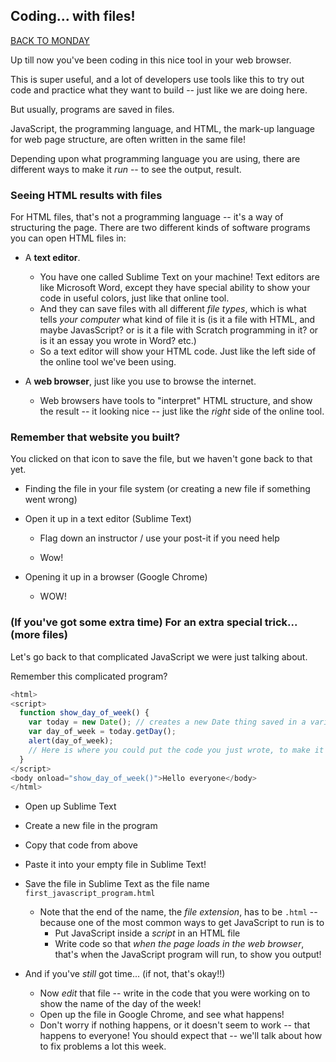 ## Coding... with files!

[BACK TO MONDAY](https://witny-summer-guild-2018.github.io/)

Up till now you've been coding in this nice tool in your web browser.

This is super useful, and a lot of developers use tools like this to try out code and practice what they want to build -- just like we are doing here.

But usually, programs are saved in files.

JavaScript, the programming language, and HTML, the mark-up language for web page structure, are often written in the same file!

Depending upon what programming language you are using, there are different ways to make it *run* -- to see the output, result.

### Seeing HTML results with files

For HTML files, that's not a programming language -- it's a way of structuring the page. There are two different kinds of software programs you can open HTML files in:

* A **text editor**.
  * You have one called Sublime Text on your machine! Text editors are like Microsoft Word, except they have special ability to show your code in useful colors, just like that online tool.
  * And they can save files with all different *file types*, which is what tells *your computer* what kind of file it is (is it a file with HTML, and maybe JavasScript? or is it a file with Scratch programming in it? or is it an essay you wrote in Word? etc.)
  * So a text editor will show your HTML code. Just like the left side of the online tool we've been using.

* A **web browser**, just like you use to browse the internet.
  * Web browsers have tools to "interpret" HTML structure, and show the result -- it looking nice -- just like the *right* side of the online tool.


### Remember that website you built?

You clicked on that icon to save the file, but we haven't gone back to that yet.

* Finding the file in your file system (or creating a new file if something went wrong)

* Open it up in a text editor (Sublime Text)

  * Flag down an instructor / use your post-it if you need help

  * Wow!

* Opening it up in a browser (Google Chrome)

  * WOW!





### (If you've got some extra time) For an extra special trick... (more files)

Let's go back to that complicated JavaScript we were just talking about.

Remember this complicated program?


```javascript
<html>
<script>
  function show_day_of_week() {
    var today = new Date(); // creates a new Date thing saved in a variable called today
    var day_of_week = today.getDay();
    alert(day_of_week);
    // Here is where you could put the code you just wrote, to make it work, and show the actual name of the day!
  }
</script>
<body onload="show_day_of_week()">Hello everyone</body>
</html>
```

* Open up Sublime Text
* Create a new file in the program
* Copy that code from above
* Paste it into your empty file in Sublime Text!
* Save the file in Sublime Text as the file name `first_javascript_program.html`
  * Note that the end of the name, the *file extension*, has to be `.html` -- because one of the most common ways to get JavaScript to run is to
    * Put JavaScript inside a *script* in an HTML file
    * Write code so that *when the page loads in the web browser*, that's when the JavaScript program will run, to show you output!

* And if you've *still* got time... (if not, that's okay!!)
  * Now *edit* that file -- write in the code that you were working on to show the name of the day of the week!
  * Open up the file in Google Chrome, and see what happens!
  * Don't worry if nothing happens, or it doesn't seem to work -- that happens to everyone! You should expect that -- we'll talk about how to fix problems a lot this week.
